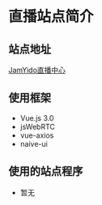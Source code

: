 # 直播站点简介

## 站点地址

[JamYido直播中心](https://live.jamyido.top)

## 使用框架

- Vue.js 3.0
- jsWebRTC
- vue-axios
- naive-ui

## 使用的站点程序

- 暂无
